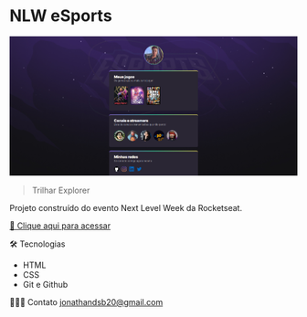 # NLW eSports 

![preview](preview.png)
> Trilhar Explorer

Projeto construído do evento Next Level Week da Rocketseat.


[🔗 Clique aqui para acessar](https://jonathandesb.github.io/-nlw-esports-explorer/")

🛠️ Tecnologias
- HTML
- CSS
- Git e Github

🧙🏾‍♂️ Contato 
jonathandsb20@gmail.com
